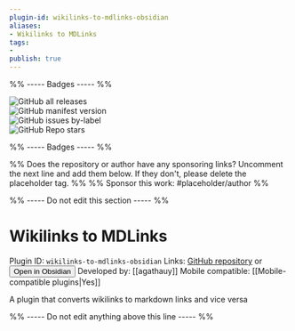 ```yaml
---
plugin-id: wikilinks-to-mdlinks-obsidian
aliases:
- Wikilinks to MDLinks
tags: 
- 
publish: true
---
```


%% ----- Badges ----- %%

![GitHub all releases](https://img.shields.io/github/downloads/agathauy/wikilinks-to-mdlinks-obsidian/total?color=573E7A&logo=github&style=for-the-badge)   
![GitHub manifest version](https://img.shields.io/github/manifest-json/v/agathauy/wikilinks-to-mdlinks-obsidian?color=573E7A&logo=github&style=for-the-badge)   
![GitHub issues by-label](https://img.shields.io/github/issues/agathauy/wikilinks-to-mdlinks-obsidian/help%20wanted?color=573E7A&logo=github&style=for-the-badge)   
![GitHub Repo stars](https://img.shields.io/github/stars/agathauy/wikilinks-to-mdlinks-obsidian?color=573E7A&logo=github&style=for-the-badge)

%% ----- Badges ----- %%

%% Does the repository or author have any sponsoring links? Uncomment the next line and add them below. If they don't, please delete the placeholder tag. %%
%% Sponsor this work: #placeholder/author %%

%% ----- Do not edit this section ----- %%

# Wikilinks to MDLinks

Plugin ID: `wikilinks-to-mdlinks-obsidian`
Links: [GitHub repository](https://github.com/agathauy/wikilinks-to-mdlinks-obsidian) or [<button id=HH>Open in Obsidian</button>](obsidian://goto-plugin?id=wikilinks-to-mdlinks-obsidian)
Developed by: [[agathauy]]
Mobile compatible: [[Mobile-compatible plugins|Yes]]

A plugin that converts wikilinks to markdown links and vice versa

%% ----- Do not edit anything above this line ----- %% 

